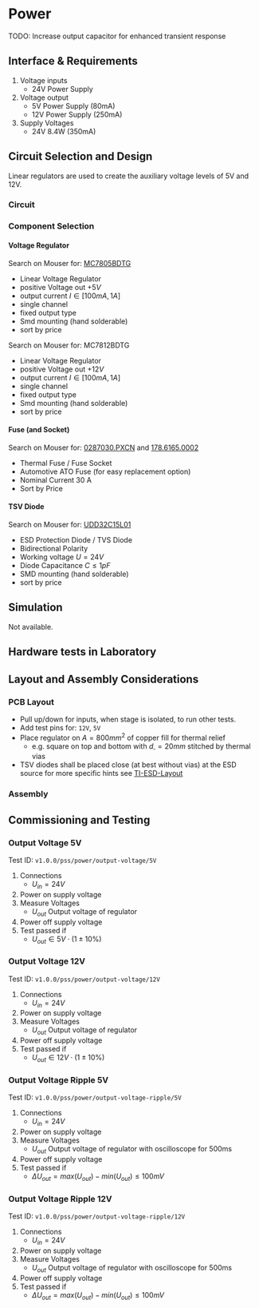 # Power

TODO: Increase output capacitor for enhanced transient response

## Interface & Requirements

1. Voltage inputs
    - 24V Power Supply
2. Voltage output
    - 5V Power Supply (80mA)
    - 12V Power Supply (250mA)
3. Supply Voltages
    - 24V 8.4W (350mA)

## Circuit Selection and Design

Linear regulators are used to create the auxiliary voltage levels of 5V and
12V.

### Circuit

### Component Selection

#### Voltage Regulator

Search on Mouser for: [MC7805BDTG](https://mou.sr/4eRkZ1s)

- Linear Voltage Regulator
- positive Voltage out $+5V$
- output current $I \in [100mA, 1A]$
- single channel
- fixed output type
- Smd mounting (hand solderable)
- sort by price

Search on Mouser for: MC7812BDTG

- Linear Voltage Regulator
- positive Voltage out $+12V$
- output current $I \in [100mA, 1A]$
- single channel
- fixed output type
- Smd mounting (hand solderable)
- sort by price

#### Fuse (and Socket)

Search on Mouser for: [0287030.PXCN](https://mou.sr/4g1gvqn) and
[178.6165.0002](https://mou.sr/41i6eSk)

- Thermal Fuse / Fuse Socket
- Automotive ATO Fuse (for easy replacement option)
- Nominal Current 30 A
- Sort by Price

#### TSV Diode

Search on Mouser for: [UDD32C15L01](https://mou.sr/49jd2AR)

- ESD Protection Diode / TVS Diode
- Bidirectional Polarity
- Working voltage $U = 24V$
- Diode Capacitance $C \leq 1pF$
- SMD mounting (hand solderable)
- sort by price

## Simulation

Not available.

## Hardware tests in Laboratory

## Layout and Assembly Considerations

### PCB Layout

- Pull up/down for inputs, when stage is isolated, to run other tests.
- Add test pins for: `12V`, `5V`
- Place regulator on $A=800mm^2$ of copper fill for thermal relief
    - e.g. square on top and bottom with $d_\square = 20mm$ stitched by thermal
    vias
- TSV diodes shall be placed close (at best without vias) at the ESD source for
more specific hints see
[TI-ESD-Layout](https://www.ti.com/lit/an/slva680a/slva680a.pdf?ts=1732384419368)

### Assembly

## Commissioning and Testing

### Output Voltage 5V

Test ID: `v1.0.0/pss/power/output-voltage/5V`

1. Connections
    - $U_{in} = 24V$
2. Power on supply voltage
3. Measure Voltages
    - $U_{out}$ Output voltage of regulator
4. Power off supply voltage
5. Test passed if
    - $U_{out} \in 5V \cdot (1 \pm 10\%)$

### Output Voltage 12V

Test ID: `v1.0.0/pss/power/output-voltage/12V`

1. Connections
    - $U_{in} = 24V$
2. Power on supply voltage
3. Measure Voltages
    - $U_{out}$ Output voltage of regulator
4. Power off supply voltage
5. Test passed if
    - $U_{out} \in 12V \cdot (1 \pm 10\%)$

### Output Voltage Ripple 5V

Test ID: `v1.0.0/pss/power/output-voltage-ripple/5V`

1. Connections
    - $U_{in} = 24V$
2. Power on supply voltage
3. Measure Voltages
    - $U_{out}$ Output voltage of regulator with oscilloscope for 500ms
4. Power off supply voltage
5. Test passed if
    - $\Delta U_{out} = max(U_{out}) - min(U_{out}) \leq 100mV$

### Output Voltage Ripple 12V

Test ID: `v1.0.0/pss/power/output-voltage-ripple/12V`

1. Connections
    - $U_{in} = 24V$
2. Power on supply voltage
3. Measure Voltages
    - $U_{out}$ Output voltage of regulator with oscilloscope for 500ms
4. Power off supply voltage
5. Test passed if
    - $\Delta U_{out} = max(U_{out}) - min(U_{out}) \leq 100mV$

